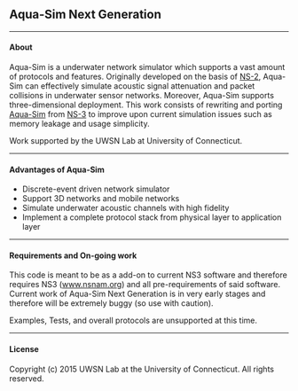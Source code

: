 ## Aqua-Sim Next Generation

-------------------------------------

#### About

Aqua-Sim is a underwater network simulator which supports a vast amount of protocols and features. Originally developed on the basis of [NS-2](http://www.isi.edu/nsnam/ns/), Aqua-Sim can effectively simulate acoustic signal attenuation and packet collisions in underwater sensor networks. Moreover, Aqua-Sim supports three-dimensional deployment. This work consists of rewriting and porting [Aqua-Sim](http://uwsn.engr.uconn.edu/wiki/index.php?title=Aqua-Sim&redirect=no) from [NS-3](www.nsnam.org) to improve upon current simulation issues such as memory leakage and usage simplicity.

Work supported by the UWSN Lab at University of Connecticut.

--------------------------------------
#### Advantages of Aqua-Sim
- Discrete-event driven network simulator
- Support 3D networks and mobile networks
- Simulate underwater acoustic channels with high fidelity
- Implement a complete protocol stack from physical layer to application layer

--------------------------------------

#### Requirements and On-going work
This code is meant to be as a add-on to current NS3 software and therefore requires NS3 (www.nsnam.org) and all pre-requirements of said software. Current work of Aqua-Sim Next Generation is in very early stages and therefore will be extremely buggy (so use with caution). 

Examples, Tests, and overall protocols are unsupported at this time.

--------------------------------------
#### License

Copyright (c) 2015 UWSN Lab at the University of Connecticut.
All rights reserved.
